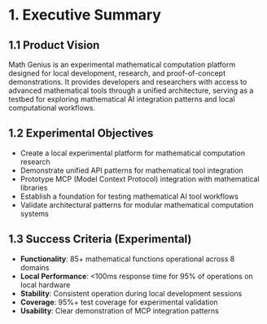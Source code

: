 # 1. Executive Summary

## 1.1 Product Vision
Math Genius is an experimental mathematical computation platform designed for local development, research, and proof-of-concept demonstrations. It provides developers and researchers with access to advanced mathematical tools through a unified architecture, serving as a testbed for exploring mathematical AI integration patterns and local computational workflows.

## 1.2 Experimental Objectives
- Create a local experimental platform for mathematical computation research
- Demonstrate unified API patterns for mathematical tool integration
- Prototype MCP (Model Context Protocol) integration with mathematical libraries
- Establish a foundation for testing mathematical AI tool workflows
- Validate architectural patterns for modular mathematical computation systems

## 1.3 Success Criteria (Experimental)
- **Functionality**: 85+ mathematical functions operational across 8 domains
- **Local Performance**: <100ms response time for 95% of operations on local hardware
- **Stability**: Consistent operation during local development sessions
- **Coverage**: 95%+ test coverage for experimental validation
- **Usability**: Clear demonstration of MCP integration patterns
